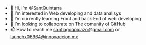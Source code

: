- 👋 Hi, I’m @SantQuintana
- 👀 I’m interested in Web developing and data analisys
- 🌱 I’m currently learning Front and back End of web developing
- 💞️ I’m looking to collaborate on The comunity of GitHub
- 📫 How to reach me santiagoqpicazo@gmail.com or launchx06964@innovaccion.mx

<!---
SantQuintana/SantQuintana is a ✨ special ✨ repository because its `README.md` (this file) appears on your GitHub profile.
You can click the Preview link to take a look at your changes.
--->
